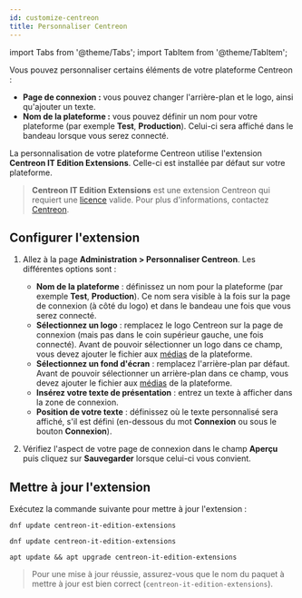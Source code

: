 ```yaml
---
id: customize-centreon
title: Personnaliser Centreon
---
```

import Tabs from '@theme/Tabs';
import TabItem from '@theme/TabItem';

Vous pouvez personnaliser certains éléments de votre plateforme Centreon :

- **Page de connexion :** vous pouvez changer l'arrière-plan et le logo, ainsi qu'ajouter un texte.
- **Nom de la plateforme :** vous pouvez définir un nom pour votre plateforme (par exemple **Test**, **Production**). Celui-ci sera affiché dans le bandeau lorsque vous serez connecté.

La personnalisation de votre plateforme Centreon utilise l'extension **Centreon IT Edition Extensions**. Celle-ci est installée par défaut sur votre plateforme.

> **Centreon IT Edition Extensions** est une extension Centreon qui requiert une [licence](../administration/licenses.md) valide.
> Pour plus d'informations, contactez [Centreon](mailto:sales@centreon.com).

## Configurer l'extension

1. Allez à la page **Administration > Personnaliser Centreon**. Les différentes options sont :
   
   - **Nom de la plateforme** : définissez un nom pour la plateforme (par exemple **Test**, **Production**). Ce nom sera visible à la fois sur la page de connexion (à côté du logo) et dans le bandeau une fois que vous serez connecté.
   - **Sélectionnez un logo** : remplacez le logo Centreon sur la page de connexion (mais pas dans le coin supérieur gauche, une fois connecté). Avant de pouvoir sélectionner un logo dans ce champ, vous devez ajouter le fichier aux [médias](./parameters/medias.md) de la plateforme.
   - **Sélectionnez un fond d'écran** : remplacez l'arrière-plan par défaut. Avant de pouvoir sélectionner un arrière-plan dans ce champ, vous devez ajouter le fichier aux [médias](./parameters/medias.md) de la plateforme.
   - **Insérez votre texte de présentation** : entrez un texte à afficher dans la zone de connexion.
   - **Position de votre texte** : définissez où le texte personnalisé sera affiché, s'il est défini (en-dessous du mot **Connexion** ou sous le bouton **Connexion**).

2. Vérifiez l'aspect de votre page de connexion dans le champ **Aperçu** puis cliquez sur **Sauvegarder** lorsque celui-ci vous convient.

## Mettre à jour l'extension

Exécutez la commande suivante pour mettre à jour l'extension :

<Tabs groupId="sync">
<TabItem value="Alma / RHEL / Oracle Linux 8" label="Alma / RHEL / Oracle Linux 8">

``` shell
dnf update centreon-it-edition-extensions
```

</TabItem>
<TabItem value="Alma / RHEL / Oracle Linux 9" label="Alma / RHEL / Oracle Linux 9">

``` shell
dnf update centreon-it-edition-extensions
```

</TabItem>
<TabItem value="Debian 11 & 12" label="Debian 11 & 12">

```shell
apt update && apt upgrade centreon-it-edition-extensions
```

</TabItem>
</Tabs>

> Pour une mise à jour réussie, assurez-vous que le nom du paquet à mettre à jour est bien correct (`centreon-it-edition-extensions`).
